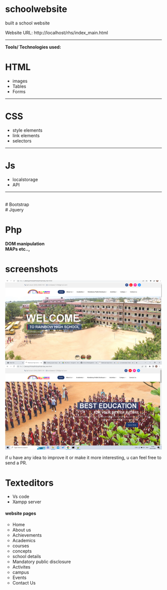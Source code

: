 # schoolwebsite
built a school website 

Website URL: http://localhost/rhs/index_main.html 
<hr>
 
 
<b> Tools/ Technologies used:</b>
 
 
# HTML
<ul>
 <li>images </li> 

 <li>Tables </li>

 <li>Forms </li>
 </ul>
<hr>


# CSS
<ul>
 <li>style elements </li>
<li>link elements </li>
 <li>selectors </li>
 </ul>
 <hr>
 
 # Js
 <ul>
 <li>localstorage</li>
 <li>API </li>
 
 </ul>
 <hr>
 <br>
 # Bootstrap <br>
 # Jquery <br>
 
 # Php
 <b>DOM manipulation</b> <br>
 <b>MAPs  etc.., </b><br>
 # screenshots
 <img src="https://github.com/Rajeshwari-githl/schoolwebsite.com/blob/main/Screenshots/Screenshot%202.png">
 <br>
 <img src="https://github.com/Rajeshwari-githl/schoolwebsite.com/blob/main/Screenshots/Screenshot%204.png">
 <br>
 
 <p> if u have any idea to improve it or make it more interesting, u can feel free to send a PR. </p>

# Texteditors
<ul>
 <li>Vs code</li>
 <li>Xampp server </p>
 </ul>
 
 <h4> website pages</h4>
 <ul type="circle">
  <li>Home</li>
 <li>About us </li>
 <li>Achievements</li>
 <li>Academics </li>
   <li>courses</li>
   <li>concepts</li>
   <li>school details</li>
      <li>Mandatory public disclosure</li>
   <li>Activites</li>
   <li>campus</li>
 <li>Events</li>
   <li>Contact Us</li>
  </ul>
 
 
  

